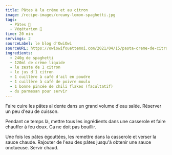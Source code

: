 ```yaml
---
title: Pâtes à la crème et au citron
image: /recipe-images/creamy-lemon-spaghetti.jpg
tags:
  - Pâtes 🍝
  - Végétarien 🌿
time: 20 min
servings: 2
sourceLabel: le blog d'OwiOwi
sourceURL: https://owiowifouettemoi.com/2021/04/15/pasta-creme-de-citron/
ingredients:
  - 240g de spaghetti
  - 120ml de crème liquide
  - le zeste de 1 citron
  - le jus d'1 citron
  - 1 cuillère à café d'ail en poudre
  - 1 cuillère à café de poivre moulu
  - 1 bonne pincée de chili flakes (facultatif)
  - du parmesan pour servir
---
```

Faire cuire les pâtes al dente dans un grand volume d'eau salée. Réserver un peu d'eau de cuisson.

Pendant ce temps là, mettre tous les ingrédients dans une casserole et faire chauffer à feu doux. Ca ne doit pas bouillir.

Une fois les pâtes égouttées, les remettre dans la casserole et verser la sauce chaude. Rajouter de l'eau des pâtes jusqu'à obtenir une sauce onctueuse. Servir chaud.